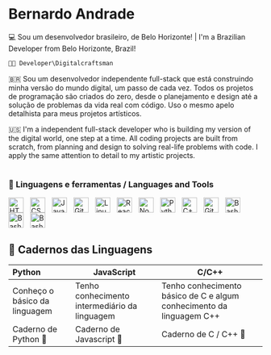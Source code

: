 # Bernardo Andrade

💻 Sou um desenvolvedor brasileiro, de Belo Horizonte! | I'm a Brazilian Developer from Belo Horizonte, Brazil! 

```c
✋🏽 Developer\Digitalcraftsman
```

🇧🇷 Sou um desenvolvedor independente full-stack que está construindo minha versão do mundo digital, um passo de cada vez. Todos os projetos de programação são criados do zero, desde o planejamento e design até a solução de problemas da vida real com código. Uso o mesmo apelo detalhista para meus projetos artísticos. 

🇺🇸 I'm a independent full-stack developer who is building my version of the digital world, one step at a time. All coding projects are built from scratch, from planning and design to solving real-life problems with code. I apply the same attention to detail to my artistic projects.

#

### 🧰 Linguagens e ferramentas / Languages and Tools


<img align="left" alt="HTML" width="30px" style="padding-right:10px;" src="https://cdn.jsdelivr.net/gh/devicons/devicon/icons/html5/html5-plain.svg" />

<img align="left" alt="CSS" width="30px" style="padding-right:10px;" src="https://cdn.jsdelivr.net/gh/devicons/devicon/icons/css3/css3-plain.svg" />
<img align="left" alt="JavaScript" width="30px" style="padding-right:10px;" src="https://cdn.jsdelivr.net/gh/devicons/devicon/icons/javascript/javascript-plain.svg" />
<img align="left" alt="Git" width="30px" style="padding-right:10px;" src="https://cdn.jsdelivr.net/gh/devicons/devicon/icons/git/git-original.svg" />
<img align="left" alt="Linux" width="30px" style="padding-right:10px;" src="https://cdn.jsdelivr.net/gh/devicons/devicon/icons/linux/linux-original.svg" />
<img align="left" alt="React" width="30px" style="padding-right:10px;" src="https://cdn.jsdelivr.net/gh/devicons/devicon/icons/react/react-original.svg" />
<img align="left" alt="NodeJS" width="30px" style="padding-right:10px;" src="https://cdn.jsdelivr.net/gh/devicons/devicon/icons/nodejs/nodejs-original.svg" />
<img align="left" alt="Python" width="30px" style="padding-right:10px;" src="https://cdn.jsdelivr.net/gh/devicons/devicon/icons/python/python-plain.svg" />
<img align="left" alt="C++" width="30px" style="padding-right:10px;" src="https://cdn.jsdelivr.net/gh/devicons/devicon/icons/c/c-original.svg" />
<img align="left" alt="GitHub" width="30px" style="padding-right:10px;" src="https://cdn.jsdelivr.net/gh/devicons/devicon/icons/mongodb/mongodb-original-wordmark.svg" />
<img align="left" alt="Bash" width="30px" style="padding-right:10px;" src="https://cdn.jsdelivr.net/gh/devicons/devicon/icons/cplusplus/cplusplus-original.svg" />
<img align="left" alt="Bash" width="30px" style="padding-right:10px;" src="https://cdn.jsdelivr.net/gh/devicons/devicon/icons/typescript/typescript-original.svg" />
<img align="left" alt="Bash" width="30px" style="padding-right:10px;" src="https://cdn.jsdelivr.net/gh/devicons/devicon/icons/bootstrap/bootstrap-plain-wordmark.svg" />
<br/ >
<br/ >
<br/ >

#

## 📒 Cadernos das Linguagens


|Python                        | JavaScript                                    | C/C++                                                                |
|:----------------------------- | --------------------------------------------- | -------------------------------------------------------------------- |
| Conheço o básico da linguagem | Tenho conhecimento intermediário da linguagem | Tenho conhecimento básico de C e algum conhecimento da linguagem C++ |
| Caderno de Python 📁          | Caderno de Javascript 📁                      | Caderno de C / C++ 📁                                                      |


